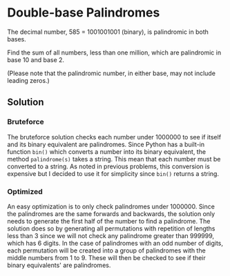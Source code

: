 # Double-base Palindromes

The decimal number, 585 = 1001001001 (binary), is palindromic in both bases.

Find the sum of all numbers, less than one million, which are palindromic in 
base 10 and base 2.

(Please note that the palindromic number, in either base, may not include 
leading zeros.)


## Solution 


### Bruteforce

The bruteforce solution checks each number under 1000000 to see if itself
and its binary equivalent are palindromes.  Since Python has a built-in
function `bin()` which converts a number into its binary equivalent, the
method `palindrome(s)` takes a string.  This mean that each number must be
converted to a string. As noted in previous problems, this conversion is
expensive but I decided to use it for simplicity since `bin()` returns a
string.


### Optimized

An easy optimization is to only check palindromes under 1000000.  Since the
palindromes
are the same forwards and backwards, the solution only needs to generate
the first half of the number to find a palindrome.  The solution does so
by generating all permutations with repetition of lengths less than 3 since
we will not check any palindrome greater than 999999, which has 6 digits.
In the case of palindromes with an odd number of digits, each permutation
will be created into a group of palindromes with the middle numbers from 1
to 9. These will then be checked to see if their binary equivalents' are
palindromes.
